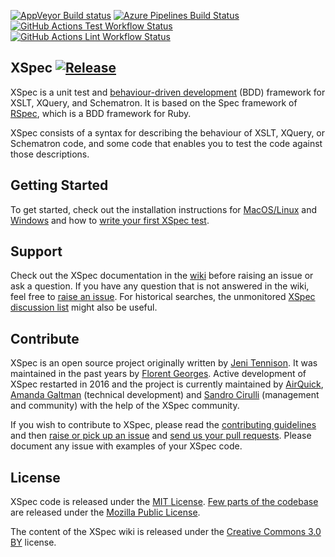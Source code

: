 [![AppVeyor Build status](https://ci.appveyor.com/api/projects/status/github/xspec/xspec?branch=master&svg=true "AppVeyor Build Status")](https://ci.appveyor.com/project/xspec/xspec/branch/master)
[![Azure Pipelines Build Status](https://dev.azure.com/xspec/xspec/_apis/build/status/xspec.xspec?branchName=master)](https://dev.azure.com/xspec/xspec/_build/latest?definitionId=1&branchName=master)
[![GitHub Actions Test Workflow Status](https://github.com/xspec/xspec/workflows/Test/badge.svg?branch=master&event=push)](https://github.com/xspec/xspec/actions?query=branch%3Amaster+event%3Apush+workflow%3ATest)
[![GitHub Actions Lint Workflow Status](https://github.com/xspec/xspec/workflows/Lint/badge.svg?branch=master&event=push)](https://github.com/xspec/xspec/actions?query=branch%3Amaster+event%3Apush+workflow%3ALint)

## XSpec [![Release](https://img.shields.io/github/v/release/xspec/xspec.svg)](https://github.com/xspec/xspec/releases/latest)

XSpec is a unit test and [behaviour-driven development](https://en.wikipedia.org/wiki/Behavior_Driven_Development) (BDD) framework for XSLT, XQuery, and Schematron. It is based on the Spec framework of [RSpec](https://rspec.info/), which is a BDD framework for Ruby.

XSpec consists of a syntax for describing the behaviour of XSLT, XQuery, or Schematron code, and some code that enables you to test the code against those descriptions.

## Getting Started

To get started, check out the installation instructions for [MacOS/Linux](https://github.com/xspec/xspec/wiki/Installation-on-Mac-and-Linux) and [Windows](https://github.com/xspec/xspec/wiki/Installation-on-Windows) and how to [write your first XSpec test](https://github.com/xspec/xspec/wiki/Getting-Started).

## Support

Check out the XSpec documentation in the [wiki](https://github.com/xspec/xspec/wiki) before raising an issue or ask a question. If you have any question that is not answered in the wiki, feel free to [raise an issue](https://github.com/xspec/xspec/issues). For historical searches, the unmonitored [XSpec discussion list](https://groups.google.com/d/forum/xspec-users) might also be useful.

## Contribute

XSpec is an open source project originally written by [Jeni Tennison](https://github.com/JeniT). It was maintained in the past years by [Florent Georges](https://github.com/fgeorges). Active development of XSpec restarted in 2016 and the project is currently maintained by [AirQuick](https://github.com/AirQuick), [Amanda Galtman](https://github.com/galtm) (technical development) and [Sandro Cirulli](https://github.com/cirulls) (management and community) with the help of the XSpec community.

If you wish to contribute to XSpec, please read the [contributing guidelines](https://github.com/xspec/xspec/blob/master/CONTRIBUTING.md) and then [raise or pick up an issue](https://github.com/xspec/xspec/issues) and [send us your pull requests](https://github.com/xspec/xspec/pulls). Please document any issue with examples of your XSpec code.

## License

XSpec code is released under the [MIT License](LICENSE). [Few parts of the codebase](https://github.com/xspec/xspec/blob/master/java/com/jenitennison/xslt/tests/XSLTCoverageTraceListener.java) are released under the [Mozilla Public License](https://www.mozilla.org/en-US/MPL/).

The content of the XSpec wiki is released under the [Creative Commons 3.0 BY](https://creativecommons.org/licenses/by/3.0/) license.
